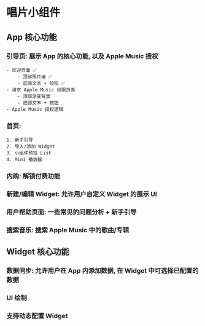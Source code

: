 #  唱片小组件

## App 核心功能

### 引导页: 展示 App 的核心功能, 以及 Apple Music 授权
    - 欢迎页面 ✅
        - 顶部照片墙 ✅
        - 底部文本 + 按钮 ✅
    - 请求 Apple Music 权限页面
        - 顶部渐变背景
        - 底部文本 + 按钮
    - Apple Music 授权逻辑 
    
### 首页: 
    1. 新手引导
    2. 导入/添加 Widget
    3. 小组件预览 List
    4. Mini 播放器
    
### 内购: 解锁付费功能

### 新建/编辑 Widget: 允许用户自定义 Widget 的展示 UI

### 用户帮助页面: 一些常见的问题分析 + 新手引导

### 搜索音乐: 搜索 Apple Music 中的歌曲/专辑


## Widget 核心功能

### 数据同步: 允许用户在 App 内添加数据, 在 Widget 中可选择已配置的数据

### UI 绘制

### 支持动态配置 Widget

